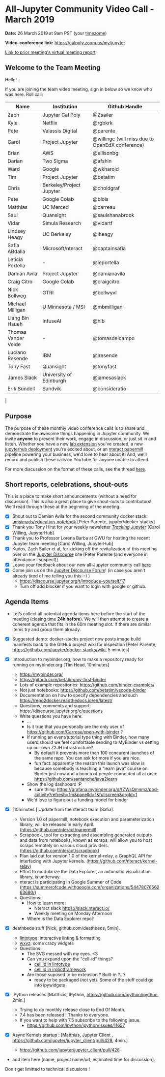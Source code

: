 # All-Jupyter Community Video Call - March 2019

**Date:** 26 March 2019 at 9am PST (your [timezome](http://arewemeetingyet.com/Los%20Angeles/2019-03-26/09:00/Jupyter%20Team%20Meeting))

**Video-conference link:** https://calpoly.zoom.us/my/jupyter

[Link to prior meeting's virtual meeting report](https://paper.dropbox.com/doc/February-26-2019-Jupyter-Community-Meetings--AYQW8rw8lRF~M7gNT9WrtW4iAg-6pRznjq5hGOPcJARLFtld)

## Welcome to the Team Meeting

Hello!

If you are joining the team video meeting, sign in below so we know who was here. Roll call:

| Name              | Institution             | Github Handle     | 
| ----------------- | ----------------------- | ------------------|
| Zach              | Jupyter Cal Poly        | @Zsailer          |
| Kyle              | Netflix                 | @rgbkrk           |
| Pete              | Valassis Digital        | @parente          |
| Carol             | Project Jupyter         | @willingc (will miss due to OpenEdX conference)        |
| Brian             | AWS                     | @ellisonbg        |
| Darian            | Two Sigma               | @afshin           |
| Ward              | Google                  | @wkharold         |
| Tim               | Project Jupyter         | @betatim          |
| Chris             | Berkeley/Project Jupyter| @choldgraf        | 
| Pete              | Google Colab            | @blois            |
| Matthias          | UC Merced               | @carreau          |
| Saul              | Quansight               | @saulshanabrook   |
| Vidar             | Simula Research         | @vidartf          |
| Lindsey Heagy     | UC Berkeley             | @lheagy           |
| Safia ABdalla     | Microsoft/nteract       | @captainsafia     |
| Leticia Portella  | -                       | @leportella
| Damián Avila      | Project Jupyter                        | @damianavila      |
| Craig Citro       | Google Colab            | @craigcitro       |
| Nick Bollweg      | GTRI                    | @bollwyvl         |
| Michael Milligan  | U Minnesota / MSI       | @mbmilligan       |
| Liang Bin Hsueh   | InfuseAI                | @hlb              |
| Thomas Vander Velde | -             | @tomasdelcampo            |
| Luciano Resende   | IBM                     | @lresende         |
| Tony Fast         |  Quansight              | @tonyfast         |
| James Slack       | University of Edinburgh | @jamesaslack      |
| Erik Sundell      | Sandvik                 | @consideratio     |
|


## Purpose

The purpose of these monthly video conference calls is to share and demonstrate the awesome things happening in Jupyter community. We invite **anyone** to present their work, engage in discussion, or just sit in and listen. Whether you have a new [lab extension](https://github.com/jupyterlab) you've created, a new [jupyterhub deployment](https://github.com/jupyterhub) you're excited about, or an [nteract papermill](https://github.com/nteract) pipeline powering your business, we'd love to hear about it! And, we'll  record and publish these calls on YouTube for anyone unable to attend.

For more discussion on the format of these calls, see the thread [here](https://discourse.jupyter.org/t/reviving-the-all-jupyter-team-meetings/423).

## Short reports, celebrations, shout-outs

This is a place to make *short* announcements (without a need for discussion). This is also a great place to give shout-outs to contributors! We’ll read through these at the beginning of the meeting.

* [x] Shout out to Damian Avila for the second community docker stack: [umsimads/education-notebook](https://github.com/umsi-mads/education-notebook) [Peter Parente, jupyter/docker-stacks]
* [x] Thank you Tony Hirst for your weekly newsletter [*Tracking Jupyter*](https://tinyletter.com/TrackingJupyter) [Carol Willing, JupyterHub]
* [x] Thank you to Professor Lorena Barba at GWU for hosting the recent Jupyter team meeting [Carol Willing, JupyterHub]
* [x] Kudos, Zach Sailer et al, for kicking off the revitalization of this meeting over on the [Jupyter Discourse](https://discourse.jupyter.org/t/reviving-the-all-jupyter-community-meetings/423/11) site [Peter Parente (and everyone in attendance I suspect)]
* [x] Leave your feedback about our new all-Jupyter community call [here](https://discourse.jupyter.org/t/reviving-the-all-jupyter-community-meetings/423)
* [x] Come join us on the [Jupyter Discourse Forum](https://discourse.jupyter.org)! (in case you aren't already tired of me telling you this :-) )
    * https://discourse.jupyter.org/t/introduce-yourself/17
    * Turn off add blocker if you want to login with google or github. 

## Agenda Items

* Let’s collect all potential agenda items here before the start of the meeting (closing time **24h before**). We will then attempt to create a coherent agenda that fits in the 60m meeting slot. If there are similar items try and group them already.

* [x] Suggested demo: docker-stacks project now posts image build manifests back to the GitHub project wiki for inspection [Peter Parente, https://github.com/jupyter/docker-stacks/wiki, 5 minutes]
* [x] Introduction to mybinder.org, how to make a repository ready  for running on mybinder.org [Tim Head, 10minutes]
    * https://mybinder.org/
    * https://github.com/betatim/my-first-binder
    * Lots of example repositories: https://github.com/binder-examples/
    * Not just notebooks: https://github.com/betatim/vscode-binder
    * Documentation on how to specify dependencies and such https://repo2docker.readthedocs.io/en/latest/
    * Questions, comments and support: https://discourse.jupyter.org/c/questions
    * Write questions you have here:
        * ...
        * Is it true that you personally are the only user of https://github.com/Carreau/open-with-binder ?
        * If running an event/tutorial type thing with Binder, how many users should we feel comfortable sending to MyBinder vs setting up our own Z2JH infrastructure?
            * By default it prevents more than 100 concurent launches of the same repo. You can ask for more if you are nice. 
            * fun fact: apparently the reason this launch was slow is because somebody is teaching a "learn java" course on Binder just now and a bunch of people connected all at once https://github.com/santanche/java2learn
        * Show the log dashboard :P
            * sure thing: https://grafana.mybinder.org/d/fZWsQmnmz/pod-activity?refresh=1m&panelId=1&fullscreen&orgId=1
        * We'd love to figure out a funding model for binder


* [x] [10minutes ] Update from the nteract team [Safia].
    * Version 1.0 of papermill, notebook execution and parameterization library, will be released in early April. (https://github.com/nteract/papermill)
    * Scrapbook, tool for extracting and assembling generated outputs and data from notebooks, known as scraps, will allow you to host scraps remotely on various cloud providers. (https://github.com/nteract/scrapbook)
    * Plan laid out for version 1.0 of the kernel-relay, a GraphQL API for interfacing with Jupyter kernels. (https://github.com/nteract/kernel-relay)
    * Effort to modularize the Data Explorer, an automatic visualization library, is underway.
    * nteract is participating in Google Summer of Code (https://summerofcode.withgoogle.com/organizations/5447807656263680/)
    * Questions: 
        * How to learn more: 
            * Nteract slack https://slack.nteract.io/
            * Weekly meeting on Monday Afternoon
        * Where is the Data Explorer repo?
* [x] deathbeds stuff [Nick, github.com/deathbeds, 5min].
    * [lintotype](https://github.com/deathbeds/lintotype): interactive linting & formatting
    * [wxyz](https://github.com/deathbeds/wxyz): some crazy widgets
    * Questions:
        * The SVG messed with my eyes. <3
        * Can you expand upon the "cell-id" things?
            * [cell id in lintotype](https://github.com/deathbeds/lintotype/blob/4b83f784b56ef12a245c0ca92d48eb95a9b0f7da/packages/ipylintotype/src/ipylintotype/formatter.py#L116)
            * [cell id in irobotframework](https://github.com/gtri/irobotframework/blob/865311e0f89e2418e253f60cd7ae50990d4d6e6a/src/irobotframework/kernel.py#L90)
        * Are those suposed to be extension ? Built-in ?...?
            * ready to be packaged (not yet). Some of the stuff could go into ipywidgets
* [x] IPython releases [Matthias, IPython, https://github.com/ipython/ipython, 2min.]
    * Trying to do monthly release close to End Of Month. 
    * 7.4 has been released ! Thanks to everyone. 
    * If you want to help with 7.5 subscribe to the following issue.
        * https://github.com/ipython/ipython/issues/11657
* [x] Async Kernels startup : [Matthias, Jupyter Client , https://github.com/jupyter/jupyter_client/pull/428, 4min.]
    * https://github.com/jupyter/jupyter_client/pull/428 
* add item here [name, project name/url, estimated time for discussion].

Don't get limitted to technical discusions !